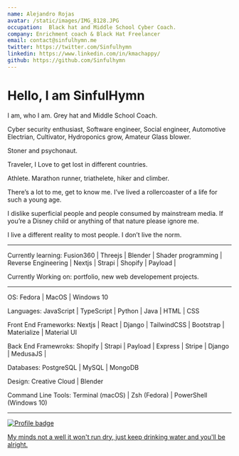 ```yaml
---
name: Alejandro Rojas
avatar: /static/images/IMG_8128.JPG
occupation:  Black hat and Middle School Cyber Coach.
company: Enrichment coach & Black Hat Freelancer
email: contact@sinfulhymn.me
twitter: https://twitter.com/Sinfulhymn
linkedin: https://www.linkedin.com/in/kmachappy/
github: https://github.com/Sinfulhymn
---
```


# Hello, I am SinfulHymn

I am, who I am.
Grey hat and Middle School Coach.

Cyber security enthusiast, Software engineer, Social engineer, Automotive Electrian, Cultivator, Hydroponics grow, Amateur Glass blower.

Stoner and psychonaut.

Traveler, I Love to get lost in different countries.

Athlete. Marathon runner, triathelete, hiker and climber.

There’s a lot to me, get to know me.
I’ve lived a rollercoaster of a life for such a young age.

I dislike superficial people and people consumed by mainstream media. If you’re a Disney child or anything of that nature please ignore me.

I live a different reality to most people. I don’t live the norm.

---

Currently learning: Fusion360 | Threejs | Blender | Shader programming | Reverse Engineering | Nextjs | Strapi | Shopify | Payload |

Currently Working on: portfolio, new web developement projects.

---

OS: Fedora | MacOS | Windows 10

Languages: JavaScript | TypeScript | Python | Java | HTML | CSS

Front End Frameworks: Nextjs | React | Django | TailwindCSS | Bootstrap | Materialize | Material UI

Back End Framewroks: Shopify | Strapi | Payload | Express | Stripe | Django | MedusaJS |

Databases: PostgreSQL | MySQL | MongoDB

Design: Creative Cloud | Blender

Command Line Tools: Terminal (macOS) | Zsh (Fedora) | PowerShell (Windows 10)

---

[![Profile badge](https://www.codewars.com/users/Kmachappy/badges/small)](https://www.codewars.com/users/Kmachappy)

[My minds not a well it won't run dry, just keep drinking water and you'll be alright.](https://www.youtube.com/watch?v=DbvR_d7MDQc)

